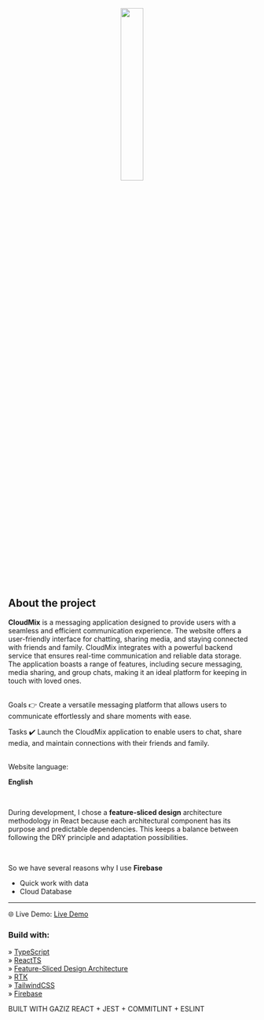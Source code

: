 <div align='center'><img style="width:30%" src='https://github.com/shoqqan/star-wars-wiki/assets/108088790/28589ea6-c3b1-4810-be77-6f347de51235'/></div>
<h2>About the project</h2>
  <p><b>CloudMix</b> is a messaging application designed to provide users with a seamless and efficient communication experience. The website offers a user-friendly interface for chatting, sharing media, and staying connected with friends and family.
CloudMix integrates with a powerful backend service that ensures real-time communication and reliable data storage. The application boasts a range of features, including secure messaging, media sharing, and group chats, making it an ideal platform for keeping in touch with loved ones.

  </p>
  <br>
Goals 👉 Create a versatile messaging platform that allows users to communicate effortlessly and share moments with ease.</p>
Tasks ✔️ Launch the CloudMix application to enable users to chat, share media, and maintain connections with their friends and family.</p>
<br>
Website language: </p>
<b>English</b> </p>
<br>

<p>During development, I chose a <b>feature-sliced design</b> architecture methodology in React because each architectural component has its purpose and predictable dependencies.
This keeps a balance between following the DRY principle and adaptation possibilities.</p>
<br>
<p>So we have several reasons why I use <b>Firebase</b></p>
<ul>
  <li>Quick work with data</li>
  <li>Cloud Database</li>
</ul>
<hr>
🌐 Live Demo: <a href='https://cloudmix.vercel.app/#/welcome'>Live Demo</a>
<h3>Build with:</h3>
» <a href='https://www.typescriptlang.org/'>TypeScript</a> <br>
» <a href='https://react.dev/'>ReactTS</a> <br>
» <a href='https://feature-sliced.design/'>Feature-Sliced Design Architecture</a> <br>
» <a href='https://effector.dev/'>RTK</a> <br>
» <a href='https://tailwindcss.com/'>TailwindCSS</a> <br>
» <a href='https://firebase.google.com/'>Firebase</a> <br>

BUILT WITH GAZIZ REACT + JEST + COMMITLINT + ESLINT
